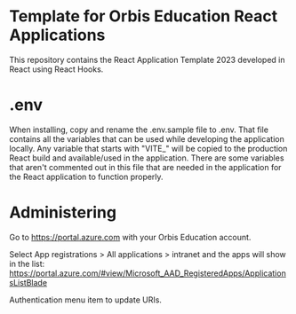 # Template for Orbis Education React Applications

This repository contains the React Application Template 2023 developed in React using React Hooks.


# .env

When installing, copy and rename the .env.sample file to .env. That file contains all the variables that can be used while developing the application locally. Any variable that starts with "VITE_" will be copied to the production React build and available/used in the application. There are some variables that aren't commented out in this file that are needed in the application for the React application to function properly.


# Administering 

Go to https://portal.azure.com with your Orbis Education account.

Select App registrations > All applications > intranet and the apps will show in the list:
https://portal.azure.com/#view/Microsoft_AAD_RegisteredApps/ApplicationsListBlade

Authentication menu item to update URIs.
